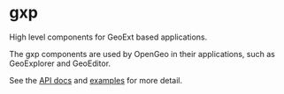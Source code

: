 # gxp

High level components for GeoExt based applications.

The gxp components are used by OpenGeo in their applications, such as GeoExplorer and GeoEditor.

See the [API docs](http://gxp.opengeo.org/master/doc/) and [examples](http://gxp.opengeo.org/master/examples/) for more detail.
